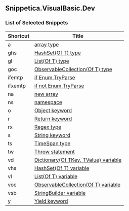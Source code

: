 ## Snippetica.VisualBasic.Dev

### List of Selected Snippets

Shortcut | Title
-------- | -----
a|[array type](ArrayOfTType.snippet)
ghs|[HashSet\(Of T\) type](HashSetOfTType.snippet)
gl|[List\(Of T\) type](ListOfTType.snippet)
goc|[ObservableCollection\(Of T\) type](ObservableCollectionOfTType.snippet)
ifemtp|[if Enum\.TryParse](IfEnumTryParse.snippet)
ifxemtp|[if not Enum\.TryParse](IfNotEnumTryParse.snippet)
na|[new array ](NewArrayOfT.snippet)
ns|[namespace](Namespace.snippet)
o|[Object keyword](ObjectKeyword.snippet)
r|[Return keyword](ReturnKeyword.snippet)
rx|[Regex type](Regex.snippet)
s|[String keyword](StringKeyword.snippet)
ts|[TimeSpan type](TimeSpanType.snippet)
tw|[Throw statement](ThrowStatement.snippet)
vd|[Dictionary\(Of TKey, TValue\) variable](DictionaryOfTKeyTValueVariable.snippet)
vhs|[HashSet\(Of T\) variable](HashSetOfTVariable.snippet)
vl|[List\(Of T\) variable](ListOfTVariable.snippet)
voc|[ObservableCollection\(Of T\) variable](ObservableCollectionOfTVariable.snippet)
vsb|[StringBuilder variable](StringBuilderVariable.snippet)
y|[Yield keyword](YieldKeyword.snippet)
